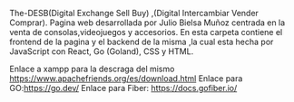 T h e - D E S B (Digital Exchange Sell Buy) ,(Digital Intercambiar Vender Comprar).
Pagina web desarrollada por Julio Bielsa Muñoz centrada en la venta de consolas,videojuegos y accesorios.
En esta carpeta contiene el frontend de la pagina y el backend de la misma ,la cual esta hecha por JavaScript con React, Go (Goland), CSS y HTML.

Enlace a xampp para la descraga del mismo
https://www.apachefriends.org/es/download.html
 
Enlace para GO:https://go.dev/
Enlace para Fiber: https://docs.gofiber.io/
